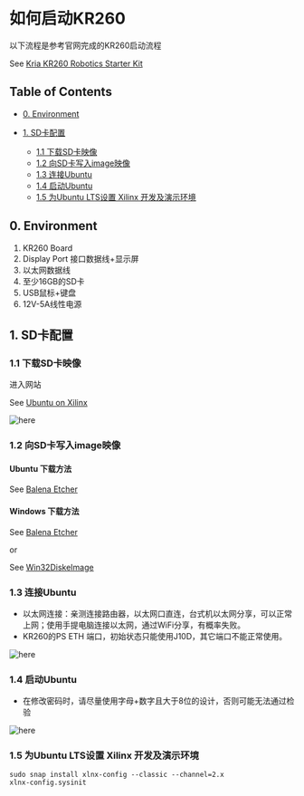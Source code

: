 # 如何启动KR260

以下流程是参考官网完成的KR260启动流程

See [Kria KR260 Robotics Starter Kit](https://www.xilinx.com/products/som/kria/kr260-robotics-starter-kit.html#gettingstarted)

## Table of Contents

- [0. Environment](#0-Environment)

- [1. SD卡配置](#1-sd卡配置)
  - [1.1 下载SD卡映像](#11-下载sd卡映像)
  - [1.2 向SD卡写入image映像](#12-向sd卡写入image映像)
  - [1.3 连接Ubuntu](#13-连接ubuntu)
  - [1.4 启动Ubuntu](#14-启动ubuntu)
  - [1.5 为Ubuntu LTS设置 Xilinx 开发及演示环境](#15-为ubuntu-lts设置-xilinx-开发及演示环境)
## 0. Environment

1. KR260 Board 
2. Display Port 接口数据线+显示屏
3. 以太网数据线
4. 至少16GB的SD卡
5. USB鼠标+键盘
6. 12V-5A线性电源

## 1. SD卡配置
### 1.1 下载SD卡映像

进入网站

See [Ubuntu on Xilinx](https://ubuntu.com/download/amd-xilinx)

 ![here](https://github.com/shilicon/kr260/blob/main/image/ubuntu.png)
### 1.2 向SD卡写入image映像

#### Ubuntu 下载方法
See [Balena Etcher](https://www.balena.io/etcher/)

#### Windows 下载方法
See [Balena Etcher](https://www.balena.io/etcher/)

or 

See [Win32DiskeImage](https://win32diskimager.org/)

### 1.3 连接Ubuntu
* 以太网连接：亲测连接路由器，以太网口直连，台式机以太网分享，可以正常上网；使用手提电脑连接以太网，通过WiFi分享，有概率失败。
* KR260的PS ETH 端口，初始状态只能使用J10D，其它端口不能正常使用。

![here](https://github.com/shilicon/kr260/blob/main/image/ConnetUbuntu.png)
 
### 1.4 启动Ubuntu
* 在修改密码时，请尽量使用字母+数字且大于8位的设计，否则可能无法通过检验

![here](https://github.com/shilicon/kr260/blob/main/image/startUbuntu.png)

### 1.5 为Ubuntu LTS设置 Xilinx 开发及演示环境
```
sudo snap install xlnx-config --classic --channel=2.x
xlnx-config.sysinit
```

